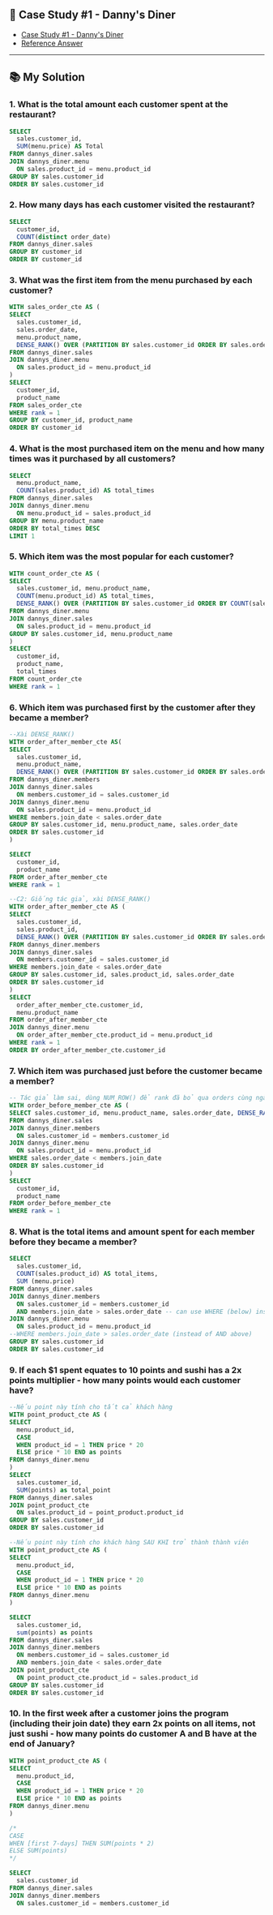## 🍜 Case Study #1 - Danny's Diner
- [Case Study #1 - Danny's Diner](https://8weeksqlchallenge.com/case-study-1/)
- [Reference Answer](https://8weeksqlchallenge.com/case-study-1/)

***

## 📚 My Solution
### 1. What is the total amount each customer spent at the restaurant?
```sql
SELECT 
  sales.customer_id, 
  SUM(menu.price) AS Total
FROM dannys_diner.sales 
JOIN dannys_diner.menu
  ON sales.product_id = menu.product_id
GROUP BY sales.customer_id
ORDER BY sales.customer_id
```

### 2. How many days has each customer visited the restaurant?
```sql
SELECT 
  customer_id, 
  COUNT(distinct order_date)
FROM dannys_diner.sales
GROUP BY customer_id
ORDER BY customer_id
```

### 3. What was the first item from the menu purchased by each customer?
```sql
WITH sales_order_cte AS (
SELECT 
  sales.customer_id, 
  sales.order_date, 
  menu.product_name,
  DENSE_RANK() OVER (PARTITION BY sales.customer_id ORDER BY sales.order_date) AS rank
FROM dannys_diner.sales 
JOIN dannys_diner.menu
  ON sales.product_id = menu.product_id
)
SELECT 
  customer_id, 
  product_name
FROM sales_order_cte
WHERE rank = 1
GROUP BY customer_id, product_name
ORDER BY customer_id
```

### 4. What is the most purchased item on the menu and how many times was it purchased by all customers?
```sql
SELECT 
  menu.product_name, 
  COUNT(sales.product_id) AS total_times
FROM dannys_diner.sales
JOIN dannys_diner.menu
  ON menu.product_id = sales.product_id
GROUP BY menu.product_name
ORDER BY total_times DESC
LIMIT 1
```

### 5. Which item was the most popular for each customer?
```sql
WITH count_order_cte AS (
SELECT 
  sales.customer_id, menu.product_name, 	
  COUNT(menu.product_id) AS total_times, 
  DENSE_RANK() OVER (PARTITION BY sales.customer_id ORDER BY COUNT(sales.product_id) DESC) AS rank 
FROM dannys_diner.menu
JOIN dannys_diner.sales 
  ON sales.product_id = menu.product_id
GROUP BY sales.customer_id, menu.product_name
)
SELECT 
  customer_id, 
  product_name, 
  total_times
FROM count_order_cte
WHERE rank = 1
```

### 6. Which item was purchased first by the customer after they became a member?
```sql
--Xài DENSE_RANK()
WITH order_after_member_cte AS(
SELECT 
  sales.customer_id, 
  menu.product_name, 
  DENSE_RANK() OVER (PARTITION BY sales.customer_id ORDER BY sales.order_date ASC) AS rank
FROM dannys_diner.members
JOIN dannys_diner.sales 
  ON members.customer_id = sales.customer_id
JOIN dannys_diner.menu
  ON sales.product_id = menu.product_id
WHERE members.join_date < sales.order_date
GROUP BY sales.customer_id, menu.product_name, sales.order_date
ORDER BY sales.customer_id
)

SELECT 
  customer_id, 
  product_name
FROM order_after_member_cte
WHERE rank = 1
```
```sql
--C2: Giống tác giả, xài DENSE_RANK()
WITH order_after_member_cte AS (
SELECT 
  sales.customer_id, 
  sales.product_id, 
  DENSE_RANK() OVER (PARTITION BY sales.customer_id ORDER BY sales.order_date ASC) AS rank
FROM dannys_diner.members
JOIN dannys_diner.sales 
  ON members.customer_id = sales.customer_id
WHERE members.join_date < sales.order_date
GROUP BY sales.customer_id, sales.product_id, sales.order_date
ORDER BY sales.customer_id
)
SELECT 
  order_after_member_cte.customer_id, 
  menu.product_name
FROM order_after_member_cte
JOIN dannys_diner.menu
  ON order_after_member_cte.product_id = menu.product_id
WHERE rank = 1
ORDER BY order_after_member_cte.customer_id
``` 

### 7. Which item was purchased just before the customer became a member?
```sql
-- Tác giả làm sai, dùng NUM_ROW() để rank đã bỏ qua orders cùng ngày order
WITH order_before_member_cte AS (
SELECT sales.customer_id, menu.product_name, sales.order_date, DENSE_RANK() OVER (PARTITION BY sales.customer_id ORDER BY sales.order_date DESC) AS rank
FROM dannys_diner.sales 
JOIN dannys_diner.members
  ON sales.customer_id = members.customer_id
JOIN dannys_diner.menu
  ON sales.product_id = menu.product_id
WHERE sales.order_date < members.join_date 
ORDER BY sales.customer_id
)
SELECT 
  customer_id, 
  product_name
FROM order_before_member_cte
WHERE rank = 1
```

### 8. What is the total items and amount spent for each member before they became a member?
```sql
SELECT 
  sales.customer_id, 
  COUNT(sales.product_id) AS total_items, 
  SUM (menu.price)
FROM dannys_diner.sales
JOIN dannys_diner.members
  ON sales.customer_id = members.customer_id 
  AND members.join_date > sales.order_date -- can use WHERE (below) instead AND
JOIN dannys_diner.menu
  ON sales.product_id = menu.product_id
--WHERE members.join_date > sales.order_date (instead of AND above)
GROUP BY sales.customer_id
ORDER BY sales.customer_id
```

### 9.  If each $1 spent equates to 10 points and sushi has a 2x points multiplier - how many points would each customer have?
```sql
--Nếu point này tính cho tất cả khách hàng
WITH point_product_cte AS (
SELECT 
  menu.product_id,
  CASE 
  WHEN product_id = 1 THEN price * 20
  ELSE price * 10 END as points
FROM dannys_diner.menu
)
SELECT 
  sales.customer_id, 
  SUM(points) as total_point
FROM dannys_diner.sales 
JOIN point_product_cte 
  ON sales.product_id = point_product.product_id
GROUP BY sales.customer_id
ORDER BY sales.customer_id
```

```sql
--Nếu point này tính cho khách hàng SAU KHI trở thành thành viên
WITH point_product_cte AS (
SELECT 
  menu.product_id,
  CASE 
  WHEN product_id = 1 THEN price * 20
  ELSE price * 10 END as points
FROM dannys_diner.menu
)

SELECT 
  sales.customer_id, 
  sum(points) as points
FROM dannys_diner.sales
JOIN dannys_diner.members
  ON members.customer_id = sales.customer_id
  AND members.join_date < sales.order_date
JOIN point_product_cte 
  ON point_product_cte.product_id = sales.product_id
GROUP BY sales.customer_id
ORDER BY sales.customer_id
```

### 10. In the first week after a customer joins the program (including their join date) they earn 2x points on all items, not just sushi - how many points do customer A and B have at the end of January?
```sql
WITH point_product_cte AS (
SELECT 
  menu.product_id,
  CASE 
  WHEN product_id = 1 THEN price * 20
  ELSE price * 10 END as points
FROM dannys_diner.menu
)

/* 
CASE 
WHEN [first 7-days] THEN SUM(points * 2)
ELSE SUM(points)
*/

SELECT 
  sales.customer_id
FROM dannys_diner.sales
JOIN dannys_diner.members
  ON sales.customer_id = members.customer_id 
```

